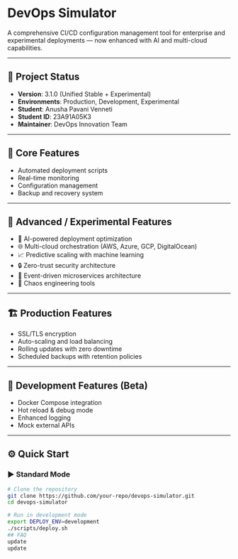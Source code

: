 # DevOps Simulator

A comprehensive CI/CD configuration management tool for enterprise and experimental deployments — now enhanced with AI and multi-cloud capabilities.

---

## 🧩 Project Status
- **Version**: 3.1.0 (Unified Stable + Experimental)
- **Environments**: Production, Development, Experimental
- **Student**: Anusha Pavani Venneti  
- **Student ID**: 23A91A05K3
- **Maintainer**: DevOps Innovation Team

---

## 🚀 Core Features
- Automated deployment scripts  
- Real-time monitoring  
- Configuration management  
- Backup and recovery system  

---

## 🧠 Advanced / Experimental Features
- 🤖 AI-powered deployment optimization  
- 🌐 Multi-cloud orchestration (AWS, Azure, GCP, DigitalOcean)  
- 📈 Predictive scaling with machine learning  
- 🔒 Zero-trust security architecture  
- 🌊 Event-driven microservices architecture  
- 🎯 Chaos engineering tools  

---

## 🏗️ Production Features
- SSL/TLS encryption  
- Auto-scaling and load balancing  
- Rolling updates with zero downtime  
- Scheduled backups with retention policies  

---

## 🧪 Development Features (Beta)
- Docker Compose integration  
- Hot reload & debug mode  
- Enhanced logging  
- Mock external APIs  

---

## ⚙️ Quick Start

### ▶️ Standard Mode
```bash
# Clone the repository
git clone https://github.com/your-repo/devops-simulator.git
cd devops-simulator

# Run in development mode
export DEPLOY_ENV=development
./scripts/deploy.sh
## FAQ
update
update
